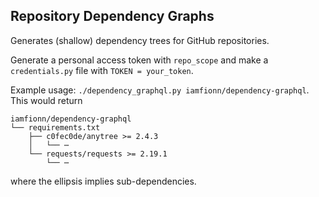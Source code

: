 Repository Dependency Graphs
----------------------------

Generates (shallow) dependency trees for GitHub repositories.

Generate a personal access token with `repo_scope` and make a `credentials.py` file with `TOKEN = your_token`.

Example usage: `./dependency_graphql.py iamfionn/dependency-graphql`. This would return

```
iamfionn/dependency-graphql
└── requirements.txt
    ├── c0fec0de/anytree >= 2.4.3
    │   └── ⋯
    └── requests/requests >= 2.19.1
        └── ⋯
```

where the ellipsis implies sub-dependencies.

